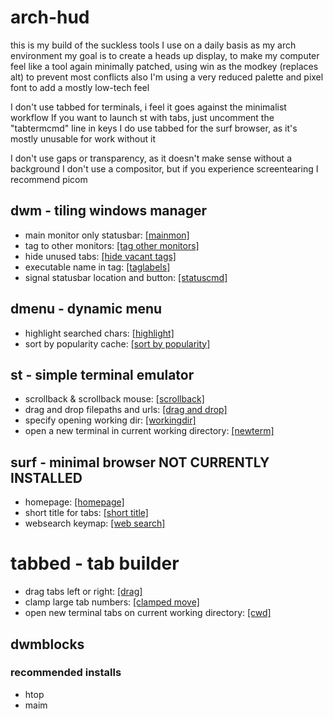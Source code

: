 # arch-hud
this is my build of the suckless tools I use on a daily basis as my arch environment
my goal is to create a heads up display, to make my computer feel like a tool again
minimally patched, using win as the modkey (replaces alt) to prevent most conflicts
also I'm using a very reduced palette and pixel font to add a mostly low-tech feel

I don't use tabbed for terminals, i feel it goes against the minimalist workflow
If you want to launch st with tabs, just uncomment the "tabtermcmd" line in keys
I do use tabbed for the surf browser, as it's mostly unusable for work without it

I don't use gaps or transparency, as it doesn't make sense without a background
I don't use a compositor, but if you experience screentearing I recommend picom

## dwm - tiling windows manager
- main monitor only statusbar: [[mainmon]](https://dwm.suckless.org/patches/mainmon/)
- tag to other monitors: [[tag other monitors]](https://dwm.suckless.org/patches/tagothermonitor/)
- hide unused tabs: [[hide vacant tags]](https://dwm.suckless.org/patches/hide_vacant_tags/)
- executable name in tag: [[taglabels]](https://dwm.suckless.org/patches/taglabels/)
- signal statusbar location and button: [[statuscmd]](https://dwm.suckless.org/patches/statuscmd/)

## dmenu - dynamic menu
- highlight searched chars: [[highlight]](https://tools.suckless.org/dmenu/patches/highlight/)
- sort by popularity cache: [[sort by popularity]](https://tools.suckless.org/dmenu/patches/sort_by_popularity/)

## st - simple terminal emulator
- scrollback & scrollback mouse: [[scrollback]](https://st.suckless.org/patches/scrollback/)
- drag and drop filepaths and urls: [[drag and drop]](https://st.suckless.org/patches/drag-n-drop/)
- specify opening working dir: [[workingdir]](https://st.suckless.org/patches/workingdir/)
- open a new terminal in current working directory: [[newterm]](https://st.suckless.org/patches/newterm/)

## surf - minimal browser NOT CURRENTLY INSTALLED
- homepage: [[homepage]](https://surf.suckless.org/patches/homepage/)
- short title for tabs: [[short title]](https://surf.suckless.org/patches/short-title/)
- websearch keymap: [[web search]](https://surf.suckless.org/patches/web-search/)

# tabbed - tab builder
- drag tabs left or right: [[drag]](https://tools.suckless.org/tabbed/patches/drag/)
- clamp large tab numbers: [[clamped move]](https://tools.suckless.org/tabbed/patches/move-clamped/)
- open new terminal tabs on current working directory: [[cwd]](https://tools.suckless.org/tabbed/patches/cwd/)

## dwmblocks


### recommended installs
- htop
- maim
